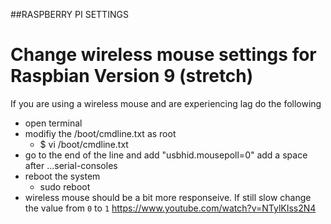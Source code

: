 ##RASPBERRY PI SETTINGS

# Change wireless mouse settings for Raspbian Version 9 (stretch)
If you are using a wireless mouse and are experiencing lag do the following
* open terminal
* modifiy the /boot/cmdline.txt as root
    * $ vi /boot/cmdline.txt
* go to the end of the line and add "usbhid.mousepoll=0" add a space after ...serial-consoles
* reboot the system
    * sudo reboot
* wireless mouse should be a bit more responseive. If still slow change the value from `0` to `1`
https://www.youtube.com/watch?v=NTylKIss2N4
